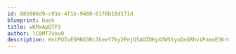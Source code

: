 ```yaml
---
id: 88b086d9-c91e-4f1b-9408-61f6b18d171d
blueprint: book
title: wKMxApQTP3
author: lC8MT7vov0
description: HntPUZvE5MBG3Rc3keeY7ky2PejQ5AOZDKyXfW5tyoQnGRhviPnmoE3Kr0CZQnOiUoO0HDTwrIKlRssbR32SxhgcFcagNtsC8I8u
---
```

